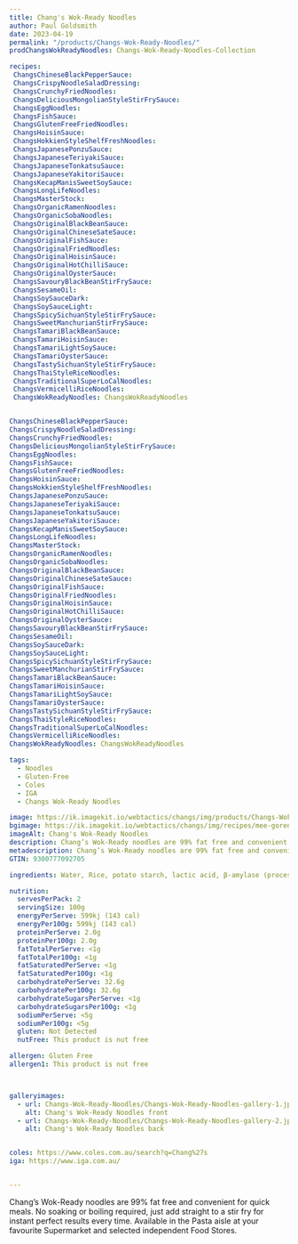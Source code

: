 ```yaml
---
title: Chang's Wok-Ready Noodles
author: Paul Goldsmith
date: 2023-04-19
permalink: "/products/Changs-Wok-Ready-Noodles/"
prodChangsWokReadyNoodles: Changs-Wok-Ready-Noodles-Collection

recipes:
 ChangsChineseBlackPepperSauce:
 ChangsCrispyNoodleSaladDressing:
 ChangsCrunchyFriedNoodles:
 ChangsDeliciousMongolianStyleStirFrySauce:
 ChangsEggNoodles:
 ChangsFishSauce:
 ChangsGlutenFreeFriedNoodles:
 ChangsHoisinSauce:
 ChangsHokkienStyleShelfFreshNoodles:
 ChangsJapanesePonzuSauce:
 ChangsJapaneseTeriyakiSauce:
 ChangsJapaneseTonkatsuSauce:
 ChangsJapaneseYakitoriSauce:
 ChangsKecapManisSweetSoySauce:
 ChangsLongLifeNoodles:
 ChangsMasterStock:
 ChangsOrganicRamenNoodles:
 ChangsOrganicSobaNoodles:
 ChangsOriginalBlackBeanSauce:
 ChangsOriginalChineseSateSauce:
 ChangsOriginalFishSauce:
 ChangsOriginalFriedNoodles:
 ChangsOriginalHoisinSauce:
 ChangsOriginalHotChilliSauce:
 ChangsOriginalOysterSauce:
 ChangsSavouryBlackBeanStirFrySauce:
 ChangsSesameOil:
 ChangsSoySauceDark:
 ChangsSoySauceLight:
 ChangsSpicySichuanStyleStirFrySauce:
 ChangsSweetManchurianStirFrySauce:
 ChangsTamariBlackBeanSauce:
 ChangsTamariHoisinSauce:
 ChangsTamariLightSoySauce:
 ChangsTamariOysterSauce:
 ChangsTastySichuanStyleStirFrySauce:
 ChangsThaiStyleRiceNoodles:
 ChangsTraditionalSuperLoCalNoodles:
 ChangsVermicelliRiceNoodles:
 ChangsWokReadyNoodles: ChangsWokReadyNoodles


ChangsChineseBlackPepperSauce:
ChangsCrispyNoodleSaladDressing:
ChangsCrunchyFriedNoodles:
ChangsDeliciousMongolianStyleStirFrySauce:
ChangsEggNoodles:
ChangsFishSauce:
ChangsGlutenFreeFriedNoodles:
ChangsHoisinSauce:
ChangsHokkienStyleShelfFreshNoodles:
ChangsJapanesePonzuSauce:
ChangsJapaneseTeriyakiSauce:
ChangsJapaneseTonkatsuSauce:
ChangsJapaneseYakitoriSauce:
ChangsKecapManisSweetSoySauce:
ChangsLongLifeNoodles:
ChangsMasterStock:
ChangsOrganicRamenNoodles:
ChangsOrganicSobaNoodles:
ChangsOriginalBlackBeanSauce:
ChangsOriginalChineseSateSauce:
ChangsOriginalFishSauce:
ChangsOriginalFriedNoodles:
ChangsOriginalHoisinSauce:
ChangsOriginalHotChilliSauce:
ChangsOriginalOysterSauce:
ChangsSavouryBlackBeanStirFrySauce:
ChangsSesameOil:
ChangsSoySauceDark:
ChangsSoySauceLight:
ChangsSpicySichuanStyleStirFrySauce:
ChangsSweetManchurianStirFrySauce:
ChangsTamariBlackBeanSauce:
ChangsTamariHoisinSauce:
ChangsTamariLightSoySauce:
ChangsTamariOysterSauce:
ChangsTastySichuanStyleStirFrySauce:
ChangsThaiStyleRiceNoodles:
ChangsTraditionalSuperLoCalNoodles:
ChangsVermicelliRiceNoodles:
ChangsWokReadyNoodles: ChangsWokReadyNoodles

tags:
  - Noodles
  - Gluten-Free
  - Coles
  - IGA
  - Changs Wok-Ready Noodles

image: https://ik.imagekit.io/webtactics/changs/img/products/Changs-Wok-Ready-Noodles/Changs-Wok-Ready-Noodles-1200x1200.jpg
bgimage: https://ik.imagekit.io/webtactics/changs/img/recipes/mee-goreng-special-fried-noodles/mee-goreng-special-fried-noodles-landscape-1.jpg
imageAlt: Chang's Wok-Ready Noodles
description: Chang’s Wok-Ready noodles are 99% fat free and convenient for quick meals.  No soaking or boiling required, just add straight to a stir fry for instant perfect results every time.
metadescription: Chang’s Wok-Ready noodles are 99% fat free and convenient for quick meals.  No soaking or boiling required, just add straight to a stir fry for instant perfect results every time.
GTIN: 9300777092705

ingredients: Water, Rice, potato starch, lactic acid, β-amylase (processing aid)

nutrition:
  servesPerPack: 2
  servingSize: 100g
  energyPerServe: 599kj (143 cal)
  energyPer100g: 599kj (143 cal)
  proteinPerServe: 2.0g
  proteinPer100g: 2.0g
  fatTotalPerServe: <1g
  fatTotalPer100g: <1g
  fatSaturatedPerServe: <1g
  fatSaturatedPer100g: <1g
  carbohydratePerServe: 32.6g
  carbohydratePer100g: 32.6g
  carbohydrateSugarsPerServe: <1g
  carbohydrateSugarsPer100g: <1g
  sodiumPerServe: <5g
  sodiumPer100g: <5g
  gluten: Not Detected
  nutFree: This product is nut free

allergen: Gluten Free
allergen1: This product is nut free



galleryimages:
  - url: Changs-Wok-Ready-Noodles/Changs-Wok-Ready-Noodles-gallery-1.jpg
    alt: Chang's Wok-Ready Noodles front
  - url: Changs-Wok-Ready-Noodles/Changs-Wok-Ready-Noodles-gallery-2.jpg
    alt: Chang's Wok-Ready Noodles back


coles: https://www.coles.com.au/search?q=Chang%27s
iga: https://www.iga.com.au/


---
```




Chang’s Wok-Ready noodles are 99% fat free and convenient for quick meals.  No soaking or boiling required, just add straight to a stir fry for instant perfect results every time.  Available in the Pasta aisle at your favourite Supermarket and selected independent Food Stores.

